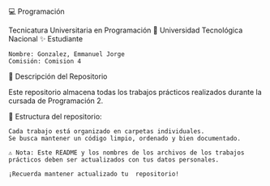 💻 Programación 

Tecnicatura Universitaria en Programación
📍 Universidad Tecnológica Nacional
✨ Estudiante

    Nombre: Gonzalez, Emmanuel Jorge 
    Comisión: Comision 4

📂 Descripción del Repositorio

Este repositorio almacena todas los trabajos prácticos realizados durante la cursada de Programación 2.

📌 Estructura del repositorio:

    Cada trabajo está organizado en carpetas individuales.
    Se busca mantener un código limpio, ordenado y bien documentado.

    ⚠️ Nota: Este README y los nombres de los archivos de los trabajos prácticos deben ser actualizados con tus datos personales.

    ¡Recuerda mantener actualizado tu  repositorio!

